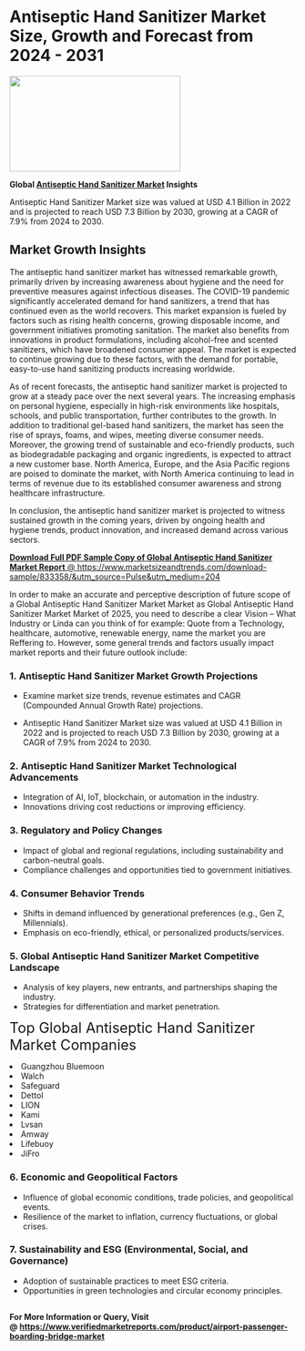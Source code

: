 <H1>Antiseptic Hand Sanitizer Market Size, Growth and Forecast from 2024 - 2031</H1><img class="aligncenter size-medium wp-image-584254" src="https://thirdeyenews.in/wp-content/uploads/2024/09/Global-Market-Research-300x168.jpeg" alt="" width="300" height="168" /><p><strong>Global&nbsp;<a href="https://www.marketsizeandtrends.com/download-sample/833358/&amp;utm_source=Pulse&amp;utm_medium=204">Antiseptic Hand Sanitizer Market</a> Insights</strong></p><p>Antiseptic Hand Sanitizer Market size was valued at USD 4.1 Billion in 2022 and is projected to reach USD 7.3 Billion by 2030, growing at a CAGR of 7.9% from 2024 to 2030.</p><p><h2>Market Growth Insights</h2> <p>The antiseptic hand sanitizer market has witnessed remarkable growth, primarily driven by increasing awareness about hygiene and the need for preventive measures against infectious diseases. The COVID-19 pandemic significantly accelerated demand for hand sanitizers, a trend that has continued even as the world recovers. This market expansion is fueled by factors such as rising health concerns, growing disposable income, and government initiatives promoting sanitation. The market also benefits from innovations in product formulations, including alcohol-free and scented sanitizers, which have broadened consumer appeal. The market is expected to continue growing due to these factors, with the demand for portable, easy-to-use hand sanitizing products increasing worldwide.</p> <p><a href="download_link"></a></p> <p>As of recent forecasts, the antiseptic hand sanitizer market is projected to grow at a steady pace over the next several years. The increasing emphasis on personal hygiene, especially in high-risk environments like hospitals, schools, and public transportation, further contributes to the growth. In addition to traditional gel-based hand sanitizers, the market has seen the rise of sprays, foams, and wipes, meeting diverse consumer needs. Moreover, the growing trend of sustainable and eco-friendly products, such as biodegradable packaging and organic ingredients, is expected to attract a new customer base. North America, Europe, and the Asia Pacific regions are poised to dominate the market, with North America continuing to lead in terms of revenue due to its established consumer awareness and strong healthcare infrastructure.</p> <p>In conclusion, the antiseptic hand sanitizer market is projected to witness sustained growth in the coming years, driven by ongoing health and hygiene trends, product innovation, and increased demand across various sectors.</p> <p><a href="get_more_link"></p><p><span class=""><strong>Download Full PDF Sample Copy of Global Antiseptic Hand Sanitizer Market Report</strong> @ <a href="https://www.marketsizeandtrends.com/download-sample/833358/&amp;utm_source=Pulse&amp;utm_medium=204" target="_blank">https://www.marketsizeandtrends.com/download-sample/833358/&amp;utm_source=Pulse&amp;utm_medium=204</a></span></p><p>In order to make an accurate and perceptive description of future scope of a Global&nbsp;Antiseptic Hand Sanitizer Market Market as Global&nbsp;Antiseptic Hand Sanitizer Market Market of 2025, you need to describe a clear Vision &ndash; What Industry or Linda can you think of for example: Quote from a Technology, healthcare, automotive, renewable energy, name the market you are Reffering to. However, some general trends and factors usually impact market reports and their future outlook include:</p><h3>1.&nbsp;<strong>Antiseptic Hand Sanitizer Market Growth Projections</strong></h3><ul><li>Examine market size trends, revenue estimates and CAGR (Compounded Annual Growth Rate) projections.</li><li><p>Antiseptic Hand Sanitizer Market size was valued at USD 4.1 Billion in 2022 and is projected to reach USD 7.3 Billion by 2030, growing at a CAGR of 7.9% from 2024 to 2030.</p></li></ul><h3>2.&nbsp;<strong>Antiseptic Hand Sanitizer Market Technological Advancements</strong></h3><ul><li>Integration of AI, IoT, blockchain, or automation in the industry.</li><li>Innovations driving cost reductions or improving efficiency.</li></ul><h3>3.&nbsp;<strong>Regulatory and Policy Changes</strong></h3><ul><li>Impact of global and regional regulations, including sustainability and carbon-neutral goals.</li><li>Compliance challenges and opportunities tied to government initiatives.</li></ul><h3>4.&nbsp;<strong>Consumer Behavior Trends</strong></h3><ul><li>Shifts in demand influenced by generational preferences (e.g., Gen Z, Millennials).</li><li>Emphasis on eco-friendly, ethical, or personalized products/services.</li></ul><h3>5.&nbsp;<strong>Global Antiseptic Hand Sanitizer Market Competitive Landscape</strong></h3><ul><li>Analysis of key players, new entrants, and partnerships shaping the industry.</li><li>Strategies for differentiation and market penetration.</li></ul><p data-pm-slice="1 1 []"><span style="color: inherit; font-family: inherit; font-size: 25px;">Top Global Antiseptic Hand Sanitizer Market Companies</span></p><div class="" data-test-id=""><p><li>Guangzhou Bluemoon</li><li> Walch</li><li> Safeguard</li><li> Dettol</li><li> LION</li><li> Kami</li><li> Lvsan</li><li> Amway</li><li> Lifebuoy</li><li> JiFro</li></p></div><h3>6.&nbsp;<strong>Economic and Geopolitical Factors</strong></h3><ul><li>Influence of global economic conditions, trade policies, and geopolitical events.</li><li>Resilience of the market to inflation, currency fluctuations, or global crises.</li></ul><h3>7.&nbsp;<strong>Sustainability and ESG (Environmental, Social, and Governance)</strong></h3><ul><li>Adoption of sustainable practices to meet ESG criteria.</li><li>Opportunities in green technologies and circular economy principles.</li></ul><h2><strong style="font-size: 14px;">For More Information or Query, Visit @&nbsp;</strong><a style="background-color: #ffffff; font-size: 14px;" href="https://www.marketsizeandtrends.com/report/antiseptic-hand-sanitizer-market/" target="_blank">https://www.verifiedmarketreports.com/product/airport-passenger-boarding-bridge-market</a></h2>
